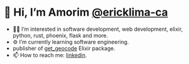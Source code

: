# 👋 Hi, I’m Amorim [@ericklima-ca](https://www.linkedin.com/in/erick-lima-ca/)
- :man_technologist: I’m interested in software development, web development, elixir, python, rust, phoenix, flask and more.
- :gear: I’m currently learning software engineering.
- publisher of [get_geocode](https://hexdocs.pm/get_geocode/api-reference.html) Elixir package.
- 📫 How to reach me: <a href="https://www.linkedin.com/in/erick-lima-ca/" >linkedin</a>.

<!---
ericklima-ca/ericklima-ca is a ✨ special ✨ repository because its `README.md` (this file) appears on your GitHub profile.
You can click the Preview link to take a look at your changes.
--->
